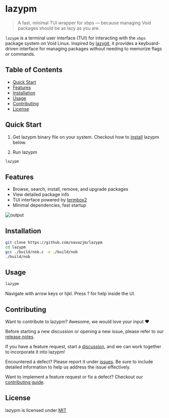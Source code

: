 # lazypm

> A fast, minimal TUI wrapper for xbps — because managing Void packages should
> be as lazy as you are.

`lazypm` is a terminal user interface (TUI) for interacting with the `xbps`
package system on Void Linux. Inspired by [lazygit](https://github.com/jesseduffield/lazygit),
it provides a keyboard-driven interface for managing packages without needing to
memorize flags or commands.

## Table of Contents
- [Quick Start](#quick-start)
- [Features](#features)
- [Installation](#installation)
- [Usage](#usage)
- [Contributing](#contributing)
- [License](#license)

## Quick Start

1. Get lazypm binary file on your system. Checkout how to [install](#installation) lazypm below.

1. Run lazypm

```sh
lazypm
```

## Features

- Browse, search, install, remove, and upgrade packages
- View detailed package info
- TUI interface powered by [termbox2](https://github.com/termbox/termbox2)
- Minimal dependencies, fast startup

![output](https://github.com/user-attachments/assets/45c8c789-be5f-4750-9f10-e71679fb7c29)

## Installation

```sh
git clone https://github.com/navazjm/lazypm
cd lazypm
gcc ./build/nob.c -o ./build/nob
./build/nob
```

## Usage

```sh
lazypm
```

Navigate with arrow keys or hjkl. Press ? for help inside the UI.

## Contributing 

Want to contribute to lazypm? Awesome, we would love your input ♥

Before starting a new discussion or opening a new issue, please refer to our [release notes](./docs/release_notes.md). 

If you have a feature request, start a [discussion](https://github.com/navazjm/lazypm/discussions),
and we can work together to incorporate it into lazypm!

Encountered a defect? Please report it under [issues](https://github.com/navazjm/lazypm/issues).
Be sure to include detailed information to help us address the issue effectively.

Want to implement a feature request or fix a defect? Checkout our [contributing guide](./docs/contributing.md).

## License

lazypm is licensed under [MIT](./LICENSE)

